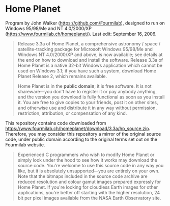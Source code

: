 # Home Planet

Program by John Walker (https://github.com/Fourmilab), designed to run on Windows 95/98/Me and NT 4.0/2000/XP (https://www.fourmilab.ch/homeplanet/). Last edit: September 16, 2006.

> Release 3.3a of Home Planet, a comprehensive astronomy / space / satellite-tracking package for Microsoft Windows 95/98/Me and Windows NT 4.0/2000/XP and above, is now available; see details at the end on how to download and install the software. Release 3.3a of Home Planet is a native 32-bit Windows application which cannot be used on Windows 3.1; if you have such a system, download Home Planet Release 2, which remains available.
> 
> Home Planet is in the **public domain**; it is free software. It is not shareware—you don't have to register it or pay anybody anything, and the version you download is fully functional as soon as you install it. You are free to give copies to your friends, post it on other sites, and otherwise use and distribute it in any way without permission, restriction, attribution, or compensation of any kind.

This repository contains code downloaded from https://www.fourmilab.ch/homeplanet/download/3.3a/hp_source.zip. Therefore, you may consider this repository a mirror of the original source code, under public domain according to the original terms set out on the Fourmilab website.
> Experienced C programmers who wish to modify Home Planet or simply look under the hood to see how it works may download the source code. You're welcome to use this source code in any way you like, but it is absolutely unsupported—you are entirely on your own. Note that the bitmaps included in the source code archive are reduced resolution and colour gamut images prepared expressly for Home Planet. If you're looking for cloudless Earth images for other applications, you're better off starting with the higher resolution, 24 bit per pixel images available from the NASA Earth Observatory site.
